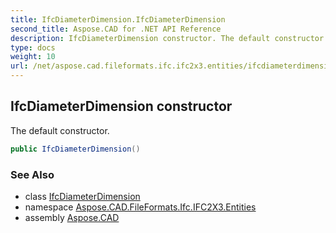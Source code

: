 ```yaml
---
title: IfcDiameterDimension.IfcDiameterDimension
second_title: Aspose.CAD for .NET API Reference
description: IfcDiameterDimension constructor. The default constructor
type: docs
weight: 10
url: /net/aspose.cad.fileformats.ifc.ifc2x3.entities/ifcdiameterdimension/ifcdiameterdimension/
---
```

## IfcDiameterDimension constructor

The default constructor.

```csharp
public IfcDiameterDimension()
```

### See Also

* class [IfcDiameterDimension](../)
* namespace [Aspose.CAD.FileFormats.Ifc.IFC2X3.Entities](../../ifcdiameterdimension/)
* assembly [Aspose.CAD](../../../)


